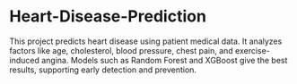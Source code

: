 # Heart-Disease-Prediction
This project predicts heart disease using patient medical data. It analyzes factors like age, cholesterol, blood pressure, chest pain, and exercise-induced angina. Models such as Random Forest and XGBoost give the best results, supporting early detection and prevention.
